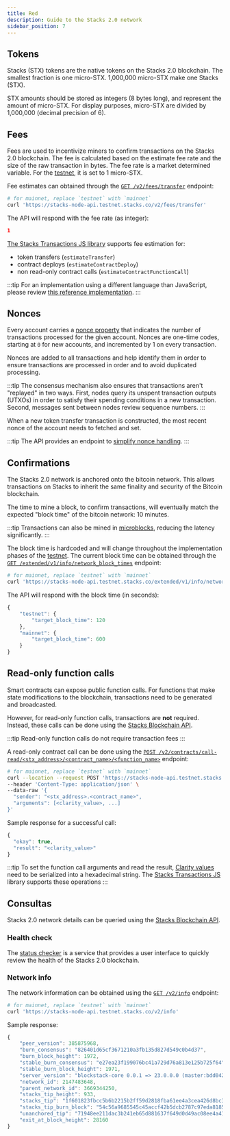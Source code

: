 ```yaml
---
title: Red
description: Guide to the Stacks 2.0 network
sidebar_position: 7
---
```


## Tokens

Stacks (STX) tokens are the native tokens on the Stacks 2.0 blockchain. The smallest fraction is one micro-STX. 1,000,000 micro-STX make one Stacks (STX).

STX amounts should be stored as integers (8 bytes long), and represent the amount of micro-STX. For display purposes, micro-STX are divided by 1,000,000 (decimal precision of 6).

## Fees

Fees are used to incentivize miners to confirm transactions on the Stacks 2.0 blockchain. The fee is calculated based on the estimate fee rate and the size of the raw transaction in bytes. The fee rate is a market determined variable. For the [testnet](testnet), it is set to 1 micro-STX.

Fee estimates can obtained through the [`GET /v2/fees/transfer`](https://docs.hiro.so/api#operation/get_fee_transfer) endpoint:

```bash
# for mainnet, replace `testnet` with `mainnet`
curl 'https://stacks-node-api.testnet.stacks.co/v2/fees/transfer'
```

The API will respond with the fee rate (as integer):

```json
1
```

[The Stacks Transactions JS library](https://github.com/hirosystems/stacks.js/tree/master/packages/transactions) supports fee estimation for:

- token transfers (`estimateTransfer`)
- contract deploys (`estimateContractDeploy`)
- non read-only contract calls (`estimateContractFunctionCall`)

:::tip For an implementation using a different language than JavaScript, please review [this reference implementation](https://github.com/hirosystems/stacks.js/blob/master/packages/transactions/src/builders.ts#L97). :::

## Nonces

Every account carries a [nonce property](https://en.wikipedia.org/wiki/Cryptographic_nonce) that indicates the number of transactions processed for the given account. Nonces are one-time codes, starting at `0` for new accounts, and incremented by 1 on every transaction.

Nonces are added to all transactions and help identify them in order to ensure transactions are processed in order and to avoid duplicated processing.

:::tip
The consensus mechanism also ensures that transactions aren't "replayed" in two ways. First, nodes query its unspent transaction outputs (UTXOs) in order to satisfy their spending conditions in a new transaction. Second, messages sent between nodes review sequence numbers.
:::

When a new token transfer transaction is constructed, the most recent nonce of the account needs to fetched and set.

:::tip The API provides an endpoint to [simplify nonce handling](https://docs.hiro.so/get-started/stacks-blockchain-api#nonce-handling). :::

## Confirmations

The Stacks 2.0 network is anchored onto the bitcoin network. This allows transactions on Stacks to inherit the same finality and security of the Bitcoin blockchain.

The time to mine a block, to confirm transactions, will eventually match the expected "block time" of the bitcoin network: 10 minutes.

:::tip Transactions can also be mined in [microblocks](microblocks), reducing the latency significantly. :::

The block time is hardcoded and will change throughout the implementation phases of the [testnet](testnet). The current block time can be obtained through the [`GET /extended/v1/info/network_block_times`](https://docs.hiro.so/api#operation/get_network_block_times) endpoint:

```bash
# for mainnet, replace `testnet` with `mainnet`
curl 'https://stacks-node-api.testnet.stacks.co/extended/v1/info/network_block_times'
```

The API will respond with the block time (in seconds):

```js
{
    "testnet": {
        "target_block_time": 120
    },
    "mainnet": {
        "target_block_time": 600
    }
}
```

## Read-only function calls

Smart contracts can expose public function calls. For functions that make state modifications to the blockchain, transactions need to be generated and broadcasted.

However, for read-only function calls, transactions are **not** required. Instead, these calls can be done using the [Stacks Blockchain API](https://docs.hiro.so/get-started/stacks-blockchain-api).

:::tip
Read-only function calls do not require transaction fees
:::

A read-only contract call can be done using the [`POST /v2/contracts/call-read/<stx_address>/<contract_name>/<function_name>`](https://docs.hiro.so/api#operation/call_read_only_function) endpoint:

```bash
# for mainnet, replace `testnet` with `mainnet`
curl --location --request POST 'https://stacks-node-api.testnet.stacks.co/v2/contracts/call-read/<stx_address>/<contract_name>/<function_name>' \
--header 'Content-Type: application/json' \
--data-raw '{
  "sender": "<stx_address>.<contract_name>",
  "arguments": [<clarity_value>, ...]
}'
```

Sample response for a successful call:

```js
{
  "okay": true,
  "result": "<clarity_value>"
}
```

:::tip To set the function call arguments and read the result, [Clarity values](../write-smart-contracts/values) need to be serialized into a hexadecimal string. The [Stacks Transactions JS](https://github.com/hirosystems/stacks.js/tree/master/packages/transactions) library supports these operations :::

## Consultas

Stacks 2.0 network details can be queried using the [Stacks Blockchain API](https://docs.hiro.so/get-started/stacks-blockchain-api).

### Health check

The [status checker](https://stacks-status.com/) is a service that provides a user interface to quickly review the health of the Stacks 2.0 blockchain.

### Network info

The network information can be obtained using the [`GET /v2/info`](https://docs.hiro.so/api#operation/get_core_api_info) endpoint:

```bash
# for mainnet, replace `testnet` with `mainnet`
curl 'https://stacks-node-api.testnet.stacks.co/v2/info'
```

Sample response:

```js
{
    "peer_version": 385875968,
    "burn_consensus": "826401d65cf3671210a3fb135d827d549c0b4d37",
    "burn_block_height": 1972,
    "stable_burn_consensus": "e27ea23f199076bc41a729d76a813e125b725f64",
    "stable_burn_block_height": 1971,
    "server_version": "blockstack-core 0.0.1 => 23.0.0.0 (master:bdd042242+, release build, linux [x86_64]",
    "network_id": 2147483648,
    "parent_network_id": 3669344250,
    "stacks_tip_height": 933,
    "stacks_tip": "1f601823fbcc5b6b2215b2ff59d2818fba61ee4a3cea426d8bc3dbb268005d8f",
    "stacks_tip_burn_block": "54c56a9685545c45accf42b5dcb2787c97eda8185a1c794daf9b5a59d4807abc",
    "unanchored_tip": "71948ee211dac3b241eb65d881637f649d0d49ac08ee4a41c29217d3026d7aae",
    "exit_at_block_height": 28160
}
```
